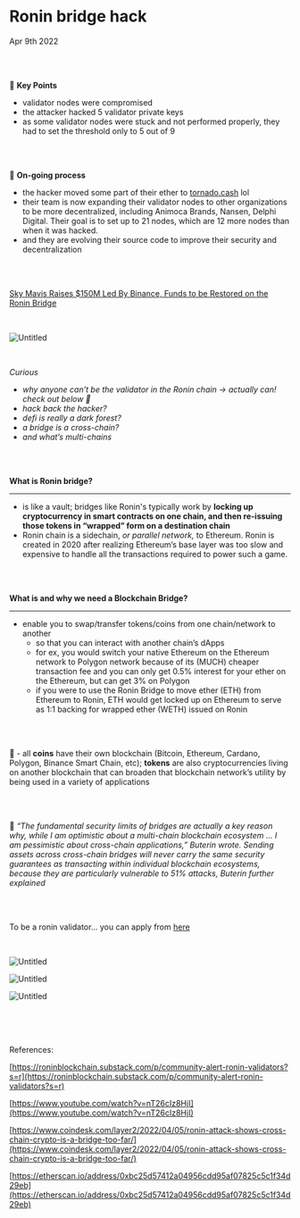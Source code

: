 # Ronin bridge hack

Apr 9th 2022 

<br />
<br />

🔵 **Key Points** 

- validator nodes were compromised
- the attacker hacked 5 validator private keys
- as some validator nodes were stuck and not performed properly, they had to set the threshold only to 5 out of 9

<br />
<br />

🔵 **On-going process** 

- the hacker moved some part of their ether to [tornado.cash](http://tornado.cash) lol
- their team is now expanding their validator nodes to other organizations to be more decentralized, including Animoca Brands, Nansen, Delphi Digital. Their goal is to set up to 21 nodes, which are 12 more nodes than when it was hacked.
- and they are evolving their source code to improve their security and decentralization

<br />
<br />

[Sky Mavis Raises $150M Led By Binance, Funds to be Restored on the Ronin Bridge](https://axie.substack.com/p/funding?s=r)

<br />

![Untitled](https://user-images.githubusercontent.com/99378245/162593682-ab35f8f9-36ed-486a-89a5-ef770b70c800.png)

<br />

*Curious* 

- *why anyone can’t be the validator in the Ronin chain → actually can! check out below 🤗*
- *hack back the hacker?*
- *defi is really a dark forest?*
- *a bridge is a cross-chain?*
- *and what’s multi-chains*

<br />
<br />

**What is Ronin bridge?**

---

- is like a vault; bridges like Ronin's typically work by **locking up cryptocurrency in smart contracts on one chain, and then re-issuing those tokens in “wrapped” form on a destination chain**
- Ronin chain is a sidechain, *or parallel network,* to Ethereum. Ronin is created in 2020 after realizing Ethereum’s base layer was too slow and expensive to handle all the transactions required to power such a game.

<br />
<br />

**What is and why we need a Blockchain Bridge?** 

---

- enable you to swap/transfer tokens/coins from one chain/network to another
    - so that you can interact with another chain’s dApps
    - for ex, you would switch your native Ethereum on the Ethereum network to Polygon network because of its (MUCH) cheaper transaction fee and you can only get 0.5% interest for your ether on the Ethereum, but can get 3% on Polygon
    - if you were to use the Ronin Bridge to move ether (ETH) from Ethereum to Ronin, ETH would get locked up on Ethereum to serve as 1:1 backing for wrapped ether (WETH) issued on Ronin

<br />
<br />

🐸 - all **coins** have their own blockchain (Bitcoin, Ethereum, Cardano, Polygon, Binance Smart Chain, etc); **tokens** are also cryptocurrencies living on another blockchain that can broaden that blockchain network’s utility by being used in a variety of applications

<br />
<br />

🔷 *“The fundamental security limits of bridges are actually a key reason why, while I am optimistic about a multi-chain blockchain ecosystem … I am pessimistic about cross-chain applications,” Buterin wrote. Sending assets across cross-chain bridges will never carry the same security guarantees as transacting within individual blockchain ecosystems, because they are particularly vulnerable to 51% attacks, Buterin further explained*

<br />
<br />

To be a ronin validator... you can apply from [here](https://skymavis.typeform.com/roninvalidator?typeform-source=roninblockchain.substack.com)

<br />

![Untitled](https://user-images.githubusercontent.com/99378245/162593685-2945945c-7b2e-4afe-b43f-8f6829d127cf.png)


![Untitled](https://user-images.githubusercontent.com/99378245/162593686-109b02b2-6716-4a5a-8343-b9a8af2ad1b2.png)

![Untitled](https://user-images.githubusercontent.com/99378245/162593687-2d6af25b-a368-4c6c-851f-2c16823544a7.png)

<br />
<br />
<br />

References:

[https://roninblockchain.substack.com/p/community-alert-ronin-validators?s=r](https://roninblockchain.substack.com/p/community-alert-ronin-validators?s=r)

[https://www.youtube.com/watch?v=nT26cIz8HjI](https://www.youtube.com/watch?v=nT26cIz8HjI)

[https://www.coindesk.com/layer2/2022/04/05/ronin-attack-shows-cross-chain-crypto-is-a-bridge-too-far/](https://www.coindesk.com/layer2/2022/04/05/ronin-attack-shows-cross-chain-crypto-is-a-bridge-too-far/)

[https://etherscan.io/address/0xbc25d57412a04956cdd95af07825c5c1f34d29eb](https://etherscan.io/address/0xbc25d57412a04956cdd95af07825c5c1f34d29eb)
